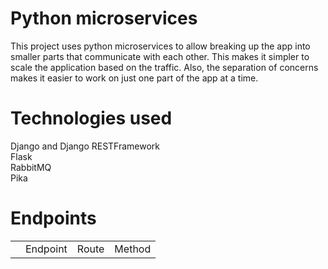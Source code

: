 # Python microservices
This project uses python microservices to allow breaking up the app into smaller parts that communicate with each other. 
This makes it simpler to scale the application based on the traffic. 
Also, the separation of concerns makes it easier to work on just one part of the app at a time.

# Technologies used
Django and Django RESTFramework<br>
Flask<br>
RabbitMQ<br>
Pika<br>

# Endpoints
<table>
<th>
<td>
Endpoint
</td>
<td>
Route
</td>
<td>
Method
</td>
</th>

</table>